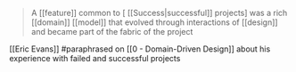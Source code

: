> A [[feature]] common to  [ [[Success|successful]] projects] was a rich [[domain]] [[model]] that evolved through interactions of [[design]] and became part of the fabric of the project

[[Eric Evans]] #paraphrased  on [[0 - Domain-Driven Design]] about his experience with failed and successful projects